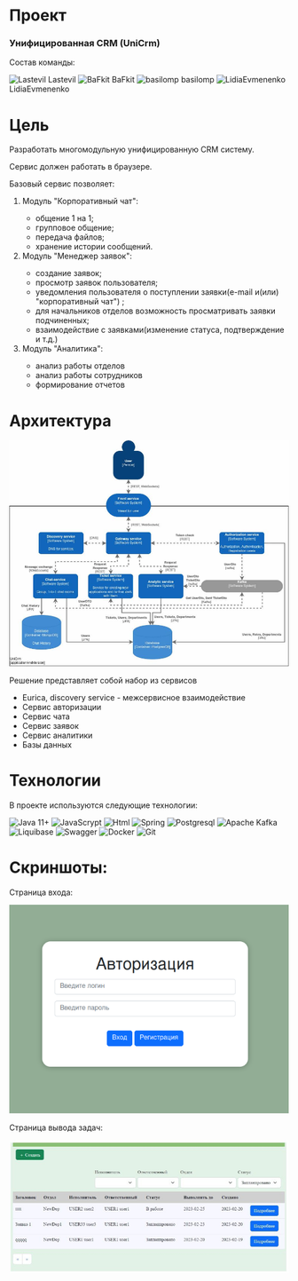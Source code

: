 <h1>Проект</h1>
<h3>Унифицированная CRM (UniCrm)</h3>
Состав команды:
<p>
<a src="https://github.com/lastevil"> <img width="30" src="https://cdn.jsdelivr.net/gh/devicons/devicon/icons/github/github-original.svg" alt="Lastevil"> Lastevil </a>
<a src="https://github.com/BaFkit"> <img width="30" src="https://cdn.jsdelivr.net/gh/devicons/devicon/icons/github/github-original.svg" alt="BaFkit"> BaFkit </a>
<a src="https://github.com/basilomp"> <img width="30" src="https://cdn.jsdelivr.net/gh/devicons/devicon/icons/github/github-original.svg" alt="basilomp"> basilomp </a>
<a src="https://github.com/LidiaEvmenenko"><img width="30" src="https://cdn.jsdelivr.net/gh/devicons/devicon/icons/github/github-original.svg" alt="LidiaEvmenenko"> LidiaEvmenenko</a>
</p>
<h1>Цель</h1>
<p>Разработать многомодульную унифицированную CRM систему.
</p>
Сервис должен работать в браузере.
<br>
<p>Базовый сервис позволяет:
</p>
<ol>
	<li>Модуль "Корпоративный чат":</li>
  <ul>
	  <li>общение 1 на 1;</li>
	  <li>групповое общение;</li>
	  <li>передача файлов;</li>
	  <li>хранение истории сообщений.</li>
  </ul>
	<li>Модуль "Менеджер заявок":</li>
  <ul>
	  <li>создание заявок;</li>
	  <li>просмотр заявок пользователя;</li>
	  <li>уведомления пользователя о поступлении заявки(e-mail и(или) "корпоративный чат") ;</li>
	  <li>для начальников отделов возможность просматривать заявки подчиненных;</li>
	  <li>взаимодействие с заявками(изменение статуса, подтверждение и т.д.)</li>
  </ul>
	<li>Модуль "Аналитика":</li>
  <ul>
	  <li>анализ работы отделов </li>
	  <li>анализ работы сотрудников</li>
	  <li>формирование отчетов</li>
  </ul>
</ol>
<h1>Архитектура</h1>

![Architecture img](/images/Architecture.jpg)

<p>Решение представляет собой набор из сервисов
</p>
<ul>
	<li>Eurica, discovery service - межсервисное взаимодействие</li>
	<li>Сервис авторизации</li>
	<li>Сервис чата</li>
	<li>Сервис заявок</li>
	<li>Сервис аналитики</li>
	<li>Базы данных</li>
</ul>
<h1>Технологии </h1>
<p>В проекте используются следующие технологии:
</p>
<p border="2">
<img width="60" src="https://www.svgrepo.com/show/303388/java-4-logo.svg"  alt="Java 11+">
<img width="60" src="https://www.svgrepo.com/show/452045/js.svg" alt="JavaScrypt">
<img width="60" src="https://www.svgrepo.com/show/478176/html.svg" alt="Html">
<img width="60" src="https://www.svgrepo.com/show/376350/spring.svg" alt="Spring">
<img width="60" src="https://www.svgrepo.com/show/354200/postgresql.svg" alt="Postgresql">
<img width="60" src="https://www.svgrepo.com/show/329947/apachekafka.svg" alt="Apache Kafka">
<img width="60" src="https://fontawesomeicons.com/lib/svg/liquibase.svg" alt="Liquibase">
<img width="60" src="https://www.svgrepo.com/show/354420/swagger.svg" alt="Swagger">
<img width="60" src="https://www.svgrepo.com/show/452192/docker.svg" alt="Docker">
<img width="60" src="https://www.svgrepo.com/show/452210/git.svg" alt="Git">
</p>
<h1>Скриншоты:</h1>
Страница входа:

![Login img](/images/login.png)

Страница вывода задач:

![tickets](/images/tickets.jpg)
